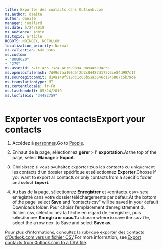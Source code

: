 ```yaml
---
title: Exporter des contacts dans Outlook.com
ms.author: daeite
author: daeite
manager: joallard
ms.date: 5/24/2019
ms.audience: Admin
ms.topic: article
ROBOTS: NOINDEX, NOFOLLOW
localization_priority: Normal
ms.collection: Adm_O365
ms.custom:
- "8000020"
- "279"
ms.assetid: 37fc1455-7324-4c76-9a94-085a45e94c51
ms.openlocfilehash: 7d09d7aa100d5f2b2c0d487d17526ce84d997c1f
ms.sourcegitcommit: d10a148f518dc1c65b5aa3646c1045807c5b79de
ms.translationtype: MT
ms.contentlocale: fr-FR
ms.lasthandoff: 05/24/2019
ms.locfileid: "34482759"
---
```

# <a name="export-your-contacts"></a><span data-ttu-id="f94a3-102">Exporter vos contacts</span><span class="sxs-lookup"><span data-stu-id="f94a3-102">Export your contacts</span></span>

1. <span data-ttu-id="f94a3-103">Accédez à [personnes](https://outlook.live.com/people/).</span><span class="sxs-lookup"><span data-stu-id="f94a3-103">Go to [People](https://outlook.live.com/people/).</span></span>

2. <span data-ttu-id="f94a3-104">En haut de la page, sélectionnez **gérer** \> l' **exportation**.</span><span class="sxs-lookup"><span data-stu-id="f94a3-104">At the top of the page, select **Manage** \> **Export**.</span></span>

3. <span data-ttu-id="f94a3-105">Choisissez si vous souhaitez exporter tous les contacts ou uniquement les contacts d’un dossier spécifique et sélectionnez **Exporter**.</span><span class="sxs-lookup"><span data-stu-id="f94a3-105">Choose if you want to export all contacts or only contacts from a specific folder and select **Export**.</span></span>

4. <span data-ttu-id="f94a3-106">Au bas de la page, sélectionnez **Enregistrer** et «contacts. csv» sera enregistré dans votre dossier téléchargements par défaut.</span><span class="sxs-lookup"><span data-stu-id="f94a3-106">At the bottom of the page, select **Save** and "contacts.csv" will be saved in your default Downloads folder.</span></span> <span data-ttu-id="f94a3-107">Pour choisir l’emplacement d’enregistrement du fichier. csv, sélectionnez la flèche en regard de enregistrer, puis sélectionnez **Enregistrer sous**.</span><span class="sxs-lookup"><span data-stu-id="f94a3-107">To choose where to save the .csv file, select the arrow next to Save and select **Save as**.</span></span>

<span data-ttu-id="f94a3-108">Pour plus d’informations, consultez [la rubrique exporter des contacts d’Outlook.com vers un fichier CSV](https://go.microsoft.com/fwlink/p/?linkid=873137).</span><span class="sxs-lookup"><span data-stu-id="f94a3-108">For more information, see [Export contacts from Outlook.com to a CSV file](https://go.microsoft.com/fwlink/p/?linkid=873137).</span></span>